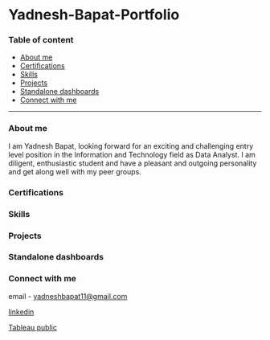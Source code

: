 # Yadnesh-Bapat-Portfolio

### Table of content
- [About me](#About-me)
- [Certifications](#Certifications)
- [Skills](#Skills)
- [Projects](#Projects)
- [Standalone dashboards](#Standalone-dashboards)
- [Connect with me](Connect-with-me)

--------------------------------------------------------------------------------
### About me
I am Yadnesh Bapat, looking forward for an exciting and challenging entry level position in the Information and Technology field as Data Analyst. I am diligent, enthusiastic student and have a pleasant and outgoing personality and get along well with my peer groups.

### Certifications

### Skills


### Projects


### Standalone dashboards


### Connect with me
email - yadneshbapat11@gmail.com 

[linkedin](https://www.linkedin.com/in/yadnesh-bapat-086a291b4)

[Tableau public](www.google.com)




